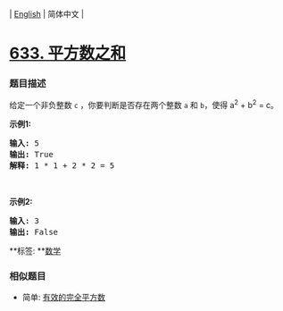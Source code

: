 | [English](README_EN.md) | 简体中文 |

# [633. 平方数之和](https://leetcode-cn.com/problems/sum-of-square-numbers)
 ### 题目描述
<p>给定一个非负整数&nbsp;<code>c</code>&nbsp;，你要判断是否存在两个整数 <code>a</code> 和 <code>b</code>，使得&nbsp;a<sup>2</sup> + b<sup>2</sup> = c。</p>

<p><strong>示例1:</strong></p>

<pre>
<strong>输入:</strong> 5
<strong>输出:</strong> True
<strong>解释:</strong> 1 * 1 + 2 * 2 = 5
</pre>

<p>&nbsp;</p>

<p><strong>示例2:</strong></p>

<pre>
<strong>输入:</strong> 3
<strong>输出:</strong> False
</pre>

**标签:	**[数学](https://leetcode-cn.com/tag/math) 
 ### 相似题目
- 简单:	[有效的完全平方数](https://leetcode-cn.com/problems/valid-perfect-square) 
